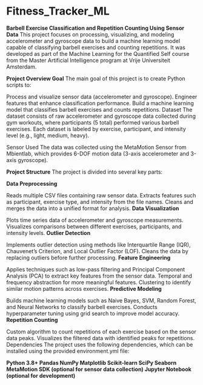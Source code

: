 # Fitness_Tracker_ML

**Barbell Exercise Classification and Repetition Counting Using Sensor Data**
This project focuses on processing, visualizing, and modeling accelerometer and gyroscope data to build a machine learning model capable of classifying barbell exercises and counting repetitions. It was developed as part of the Machine Learning for the Quantified Self course from the Master Artificial Intelligence program at Vrije Universiteit Amsterdam.

**Project Overview
Goal**
The main goal of this project is to create Python scripts to:

Process and visualize sensor data (accelerometer and gyroscope).
Engineer features that enhance classification performance.
Build a machine learning model that classifies barbell exercises and counts repetitions.
Dataset
The dataset consists of raw accelerometer and gyroscope data collected during gym workouts, where participants (5 total) performed various barbell exercises. Each dataset is labeled by exercise, participant, and intensity level (e.g., light, medium, heavy).

Sensor Used
The data was collected using the MetaMotion Sensor from Mbientlab, which provides 6-DOF motion data (3-axis accelerometer and 3-axis gyroscope).

**Project Structure**
The project is divided into several key parts:

**Data Preprocessing**

Reads multiple CSV files containing raw sensor data.
Extracts features such as participant, exercise type, and intensity from the file names.
Cleans and merges the data into a unified format for analysis.
**Data Visualization**

Plots time series data of accelerometer and gyroscope measurements.
Visualizes comparisons between different exercises, participants, and intensity levels.
**Outlier Detection**

Implements outlier detection using methods like Interquartile Range (IQR), Chauvenet’s Criterion, and Local Outlier Factor (LOF).
Cleans the data by replacing outliers before further processing.
**Feature Engineering**

Applies techniques such as low-pass filtering and Principal Component Analysis (PCA) to extract key features from the sensor data.
Temporal and frequency abstraction for more meaningful features.
Clustering to identify similar motion patterns across exercises.
**Predictive Modeling**

Builds machine learning models such as Naive Bayes, SVM, Random Forest, and Neural Networks to classify barbell exercises.
Conducts hyperparameter tuning using grid search to improve model accuracy.
**Repetition Counting**

Custom algorithm to count repetitions of each exercise based on the sensor data peaks.
Visualizes the filtered data with identified peaks for repetitions.
Dependencies
The project uses the following dependencies, which can be installed using the provided environment.yml file:

**Python 3.8+
Pandas
NumPy
Matplotlib
Scikit-learn
SciPy
Seaborn
MetaMotion SDK (optional for sensor data collection)
Jupyter Notebook (optional for development)**
